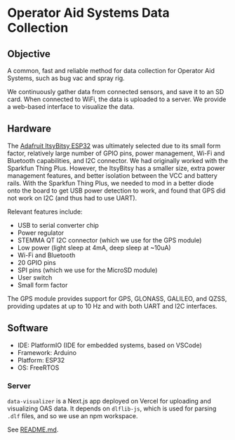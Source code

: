# Operator Aid Systems Data Collection

## Objective

A common, fast and reliable method for data collection for Operator Aid Systems, such as bug vac and spray rig.

We continuously gather data from connected sensors, and save it to an SD card. When connected to WiFi, the data is uploaded to a server. We provide a web-based interface to visualize the data.

## Hardware

The [Adafruit ItsyBitsy ESP32](https://learn.adafruit.com/adafruit-itsybitsy-esp32/overview) was ultimately selected due to its small form factor, relatively large number of GPIO pins, power management, Wi-Fi and Bluetooth capabilities, and I2C connector. We had originally worked with the Sparkfun Thing Plus. However, the ItsyBitsy has a smaller size, extra power management features, and better isolation between the VCC and battery rails. With the Sparkfun Thing Plus, we needed to mod in a better diode onto the board to get USB power detection to work, and found that GPS did not work on I2C (and thus had to use UART).

Relevant features include:

- USB to serial converter chip
- Power regulator
- STEMMA QT I2C connector (which we use for the GPS module)
- Low power (light sleep at 4mA, deep sleep at ~10uA)
- Wi-Fi and Bluetooth
- 20 GPIO pins
- SPI pins (which we use for the MicroSD module)
- User switch
- Small form factor

The GPS module provides support for GPS, GLONASS, GALILEO, and QZSS, providing updates at up to 10 Hz and with both UART and I2C interfaces.

## Software

- IDE: PlatformIO (IDE for embedded systems, based on VSCode)
- Framework: Arduino
- Platform: ESP32
- OS: FreeRTOS

### Server

`data-visualizer` is a Next.js app deployed on Vercel for uploading and visualizing OAS data. It depends on `dlflib-js`, which is used for parsing `.dlf` files, and so we use an npm workspace.

See [README.md](data-visualizer/README.md).
